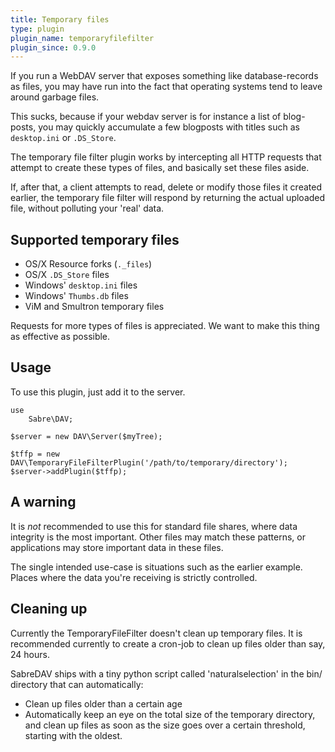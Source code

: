 ```yaml
---
title: Temporary files
type: plugin
plugin_name: temporaryfilefilter
plugin_since: 0.9.0
---
```


If you run a WebDAV server that exposes something like database-records as
files, you may have run into the fact that operating systems tend to leave
around garbage files.

This sucks, because if your webdav server is for instance a list of blog-posts,
you may quickly accumulate a few blogposts with titles such as `desktop.ini`
or `.DS_Store`.

The temporary file filter plugin works by intercepting all HTTP requests that
attempt to create these types of files, and basically set these files aside.

If, after that, a client attempts to read, delete or modify those files it
created earlier, the temporary file filter will respond by returning the
actual uploaded file, without polluting your 'real' data.

Supported temporary files
-------------------------

* OS/X Resource forks (`._files`)
* OS/X `.DS_Store` files
* Windows' `desktop.ini` files
* Windows' `Thumbs.db` files
* ViM and Smultron temporary files

Requests for more types of files is appreciated. We want to make this thing as
effective as possible.

Usage
-----

To use this plugin, just add it to the server.

    use
        Sabre\DAV;

    $server = new DAV\Server($myTree);

    $tffp = new DAV\TemporaryFileFilterPlugin('/path/to/temporary/directory');
    $server->addPlugin($tffp);

A warning
---------

It is _not_ recommended to use this for standard file shares, where data
integrity is the most important. Other files may match these patterns, or
applications may store important data in these files.

The single intended use-case is situations such as the earlier example.
Places where the data you're receiving is strictly controlled.


Cleaning up
-----------

Currently the TemporaryFileFilter doesn't clean up temporary files. It is
recommended currently to create a cron-job to clean up files older than say, 24
hours.

SabreDAV ships with a tiny python script called 'naturalselection' in the bin/
directory that can automatically:

* Clean up files older than a certain age
* Automatically keep an eye on the total size of the temporary directory, and
  clean up files as soon as the size goes over a certain threshold, starting
  with the oldest.
